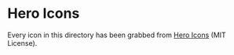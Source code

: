 # Hero Icons

Every icon in this directory has been grabbed from [Hero Icons](https://github.com/tailwindlabs/heroicons) (MIT License).